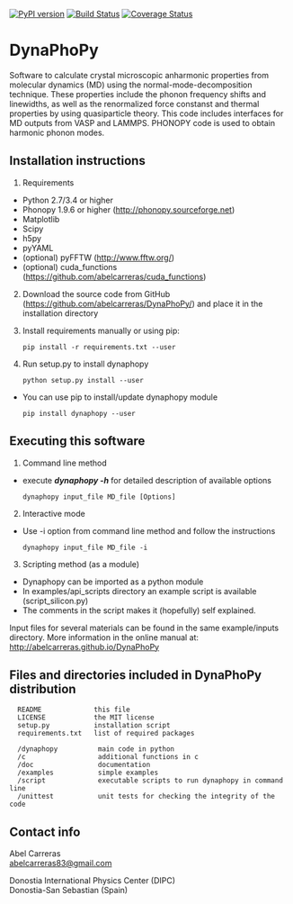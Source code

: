 [![PyPI version](https://badge.fury.io/py/dynaphopy.svg)](https://pypi.python.org/pypi/dynaphopy)
[![Build Status](https://travis-ci.org/abelcarreras/DynaPhoPy.svg)](https://travis-ci.org/abelcarreras/DynaPhoPy)
[![Coverage Status](https://coveralls.io/repos/github/abelcarreras/DynaPhoPy/badge.svg)](https://coveralls.io/github/abelcarreras/DynaPhoPy)

DynaPhoPy
=========
Software to calculate crystal microscopic anharmonic properties
from molecular dynamics (MD) using the normal-mode-decomposition technique.
These properties include the phonon frequency shifts and linewidths,
as well as the renormalized force constanst and thermal properties
by using quasiparticle theory. This code includes interfaces for MD
outputs from VASP and LAMMPS. PHONOPY code is used to obtain harmonic
phonon modes.

Installation instructions
---------------------------------------------------------

1. Requirements
  - Python 2.7/3.4 or higher
  - Phonopy 1.9.6 or higher (http://phonopy.sourceforge.net)
  - Matplotlib
  - Scipy
  - h5py
  - pyYAML
  - (optional) pyFFTW (http://www.fftw.org/)
  - (optional) cuda_functions (https://github.com/abelcarreras/cuda_functions)

2. Download the source code from GitHub (https://github.com/abelcarreras/DynaPhoPy/)
   and place it in the installation directory

3. Install requirements manually or using pip:
   ```
   pip install -r requirements.txt --user
   ```
4. Run setup.py to install dynaphopy
   ```
   python setup.py install --user
   ```
*  You can use pip to install/update dynaphopy module
   ```
   pip install dynaphopy --user
   ```

Executing this software
---------------------------------------------------------

1. Command line method
  - execute ***dynaphopy -h*** for detailed description of available options
    ```
    dynaphopy input_file MD_file [Options]
    ```

2. Interactive mode
  - Use -i option from command line method and follow the instructions
    ```
    dynaphopy input_file MD_file -i
    ```
3. Scripting method (as a module)
  - Dynaphopy can be imported as a python module
  - In examples/api_scripts directory an example script is available (script_silicon.py)
  - The comments in the script makes it (hopefully) self explained.

Input files for several materials can be found in the same example/inputs directory.
More information in the online manual at: http://abelcarreras.github.io/DynaPhoPy

Files and directories included in DynaPhoPy distribution
--------------------------------------------------------

~~~
  README             this file 
  LICENSE            the MIT license 
  setup.py           installation script
  requirements.txt   list of required packages

  /dynaphopy          main code in python
  /c                  additional functions in c
  /doc                documentation
  /examples           simple examples
  /script             executable scripts to run dynaphopy in command line
  /unittest           unit tests for checking the integrity of the code
~~~~

Contact info
---------------------------------------------------------
Abel Carreras
<br>abelcarreras83@gmail.com

Donostia International Physics Center (DIPC)
<br>Donostia-San Sebastian (Spain)